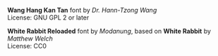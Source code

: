 **Wang Hang Kan Tan** font by _Dr. Hann-Tzong Wang_  
License: GNU GPL 2 or later

**White Rabbit Reloaded** font by _Modanung_, based on **White Rabbit** by _Matthew Welch_  
License: CC0

